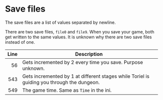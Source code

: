 # Save files

The save files are a list of values separated by newline.

There are two save files, `file0` and `file9`. When you save your game, both get written to the same values.
It is unknown why there are two save files instead of one.

Line | Description
----:| -----------
  56 | Gets incremented by 2 every time you save. Purpose unknown.
 543 | Gets incremented by 1 at different stages while Toriel is guiding you through the dungeon.
 549 | The game time. Same as `Time` in the ini.
